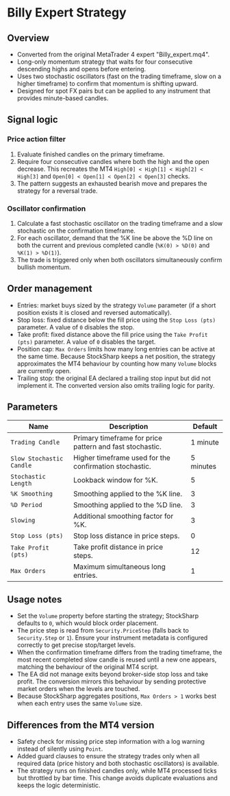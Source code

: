 # Billy Expert Strategy

## Overview
- Converted from the original MetaTrader 4 expert "Billy_expert.mq4".
- Long-only momentum strategy that waits for four consecutive descending highs and opens before entering.
- Uses two stochastic oscillators (fast on the trading timeframe, slow on a higher timeframe) to confirm that momentum is shifting upward.
- Designed for spot FX pairs but can be applied to any instrument that provides minute-based candles.

## Signal logic
### Price action filter
1. Evaluate finished candles on the primary timeframe.
2. Require four consecutive candles where both the high and the open decrease. This recreates the MT4 `High[0] < High[1] < High[2] < High[3]` and `Open[0] < Open[1] < Open[2] < Open[3]` checks.
3. The pattern suggests an exhausted bearish move and prepares the strategy for a reversal trade.

### Oscillator confirmation
1. Calculate a fast stochastic oscillator on the trading timeframe and a slow stochastic on the confirmation timeframe.
2. For each oscillator, demand that the %K line be above the %D line on both the current and previous completed candle (`%K(0) > %D(0)` and `%K(1) > %D(1)`).
3. The trade is triggered only when both oscillators simultaneously confirm bullish momentum.

## Order management
- Entries: market buys sized by the strategy `Volume` parameter (if a short position exists it is closed and reversed automatically).
- Stop loss: fixed distance below the fill price using the `Stop Loss (pts)` parameter. A value of `0` disables the stop.
- Take profit: fixed distance above the fill price using the `Take Profit (pts)` parameter. A value of `0` disables the target.
- Position cap: `Max Orders` limits how many long entries can be active at the same time. Because StockSharp keeps a net position, the strategy approximates the MT4 behaviour by counting how many `Volume` blocks are currently open.
- Trailing stop: the original EA declared a trailing stop input but did not implement it. The converted version also omits trailing logic for parity.

## Parameters
| Name | Description | Default |
| --- | --- | --- |
| `Trading Candle` | Primary timeframe for price pattern and fast stochastic. | 1 minute |
| `Slow Stochastic Candle` | Higher timeframe used for the confirmation stochastic. | 5 minutes |
| `Stochastic Length` | Lookback window for %K. | 5 |
| `%K Smoothing` | Smoothing applied to the %K line. | 3 |
| `%D Period` | Smoothing applied to the %D line. | 3 |
| `Slowing` | Additional smoothing factor for %K. | 3 |
| `Stop Loss (pts)` | Stop loss distance in price steps. | 0 |
| `Take Profit (pts)` | Take profit distance in price steps. | 12 |
| `Max Orders` | Maximum simultaneous long entries. | 1 |

## Usage notes
- Set the `Volume` property before starting the strategy; StockSharp defaults to `0`, which would block order placement.
- The price step is read from `Security.PriceStep` (falls back to `Security.Step` or `1`). Ensure your instrument metadata is configured correctly to get precise stop/target levels.
- When the confirmation timeframe differs from the trading timeframe, the most recent completed slow candle is reused until a new one appears, matching the behaviour of the original MT4 script.
- The EA did not manage exits beyond broker-side stop loss and take profit. The conversion mirrors this behaviour by sending protective market orders when the levels are touched.
- Because StockSharp aggregates positions, `Max Orders > 1` works best when each entry uses the same `Volume` size.

## Differences from the MT4 version
- Safety check for missing price step information with a log warning instead of silently using `Point`.
- Added guard clauses to ensure the strategy trades only when all required data (price history and both stochastic oscillators) is available.
- The strategy runs on finished candles only, while MT4 processed ticks but throttled by bar time. This change avoids duplicate evaluations and keeps the logic deterministic.
